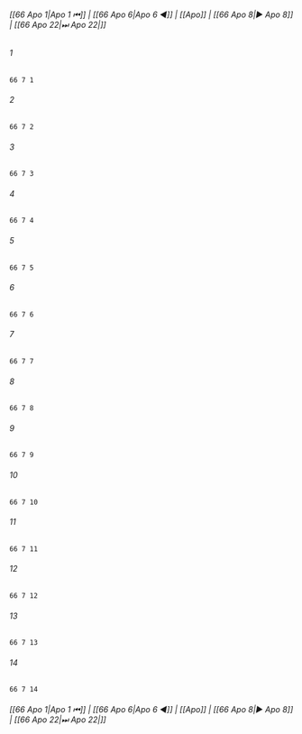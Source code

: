 
###### [[66 Apo 1|Apo 1 ⏮]] | [[66 Apo 6|Apo 6 ◀]] | [[Apo]] | [[66 Apo 8|▶ Apo 8]] | [[66 Apo 22|⏭ Apo 22|]]

###### 1
``` verse
66 7 1 
```
###### 2
``` verse
66 7 2 
```
###### 3
``` verse
66 7 3 
```
###### 4
``` verse
66 7 4 
```
###### 5
``` verse
66 7 5 
```
###### 6
``` verse
66 7 6 
```
###### 7
``` verse
66 7 7 
```
###### 8
``` verse
66 7 8 
```
###### 9
``` verse
66 7 9 
```
###### 10
``` verse
66 7 10 
```
###### 11
``` verse
66 7 11 
```
###### 12
``` verse
66 7 12 
```
###### 13
``` verse
66 7 13 
```
###### 14
``` verse
66 7 14 
```

###### [[66 Apo 1|Apo 1 ⏮]] | [[66 Apo 6|Apo 6 ◀]] | [[Apo]] | [[66 Apo 8|▶ Apo 8]] | [[66 Apo 22|⏭ Apo 22|]]

